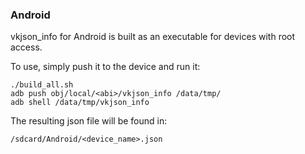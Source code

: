 ### Android

vkjson_info for Android is built as an executable for devices with root access.

To use, simply push it to the device and run it:

    ./build_all.sh
    adb push obj/local/<abi>/vkjson_info /data/tmp/
    adb shell /data/tmp/vkjson_info

The resulting json file will be found in:

    /sdcard/Android/<device_name>.json